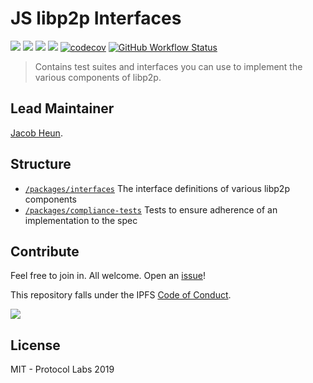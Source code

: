 # JS libp2p Interfaces

[![](https://img.shields.io/badge/made%20by-Protocol%20Labs-blue.svg?style=flat-square)](http://protocol.ai)
[![](https://img.shields.io/badge/project-libp2p-yellow.svg?style=flat-square)](http://libp2p.io/)
[![](https://img.shields.io/badge/freenode-%23libp2p-yellow.svg?style=flat-square)](http://webchat.freenode.net/?channels=%23libp2p)
[![](https://img.shields.io/discourse/https/discuss.libp2p.io/posts.svg)](https://discuss.libp2p.io)
[![codecov](https://img.shields.io/codecov/c/github/libp2p/js-libp2p-interfaces.svg?style=flat-square)](https://codecov.io/gh/libp2p/js-libp2p-interfaces)
[![GitHub Workflow Status](https://img.shields.io/github/workflow/status/libp2p/js-libp2p-interfaces/ci?label=ci&style=flat-square)](https://github.com/libp2p/js-libp2p-interfaces/actions?query=branch%3Amaster+workflow%3Aci+)

> Contains test suites and interfaces you can use to implement the various components of libp2p.

## Lead Maintainer

[Jacob Heun](https://github.com/jacobheun).

## Structure

* [`/packages/interfaces`](./packages/interfaces) The interface definitions of various libp2p components
* [`/packages/compliance-tests`](./packages/compliance-tests) Tests to ensure adherence of an implementation to the spec

## Contribute

Feel free to join in. All welcome. Open an [issue](https://github.com/libp2p/js-interfaces/issues)!

This repository falls under the IPFS [Code of Conduct](https://github.com/ipfs/community/blob/master/code-of-conduct.md).

[![](https://cdn.rawgit.com/jbenet/contribute-ipfs-gif/master/img/contribute.gif)](https://github.com/ipfs/community/blob/master/contributing.md)

## License

MIT - Protocol Labs 2019
